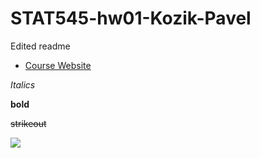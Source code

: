 # STAT545-hw01-Kozik-Pavel

Edited readme

- [Course Website](http://stat545.com/)


*Italics*

**bold** 

~~strikeout~~ 


![](https://media.giphy.com/media/xTiTnoUnHxVaaVNWhO/giphy.gif)
